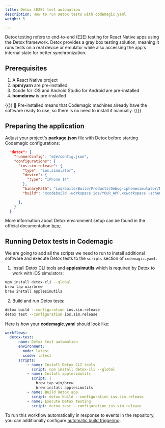 ```yaml
---
title: Detox (E2E) test automation
description: How to run Detox tests with codemagic.yaml
weight: 5

---
```


Detox testing refers to end-to-end (E2E) testing for React Native apps using the Detox framework. Detox provides a gray box testing solution, meaning it runs tests on a real device or emulator while also accessing the app's internal state for better synchronization.


## Prerequisites

1. A React Native project
2. **npm/yarn** are pre-installed
3. Xcode for iOS and Android Studio for Android are pre-installed
4. **homebrew** is pre-installed

{{<notebox>}}
🔔 Pre-installed means that Codemagic machines already have the software ready to use, so there is no need to install it manually.
{{</notebox>}}

## Preparing the application

Adjust your project's **package.json** file with Detox before starting Codemagic configurations:

```json
  "detox": {
    "runnerConfig": "e2e/config.json",
    "configurations": {
      "ios.sim.release": {
        "type": "ios.simulator",
        "device": {
          "type": "iPhone 14"
        },
        "binaryPath": "ios/build/Build/Products/Debug-iphonesimulator/MyReactNativeApp.app",
        "build": "xcodebuild -workspace ios/YOUR_APP.xcworkspace -scheme YOUR_APP -configuration Debug -sdk iphonesimulator -derivedDataPath ios/build"

      },
    }
  }
```

More information about Detox environment setup can be found in the official documentation [here](https://wix.github.io/Detox/docs/introduction/environment-setup).

## Running Detox tests in Codemagic

We are going to add all the scripts we need to run to install additional software and execute Detox tests to the `scripts` section of `codemagic.yaml`.


1. Install Detox CLI tools and **applesimutils** which is required by Detox to work with iOS simulators:
   
```bash
npm install detox-cli --global
brew tap wix/brew
brew install applesimutils
```

2. Build and run Detox tests:
   
```bash
detox build --configuration ios.sim.release
detox test --configuration ios.sim.release
```
 
Here is how your **codemagic.yaml** should look like:

```yaml
workflows:
  detox-test:
      name: Detox test automation
      environment:
        node: latest
        xcode: latest
      scripts:
          - name: Install Detox CLI tools
            script: npm install detox-cli --global
          - name: Install applesimutils
            script: |
              brew tap wix/brew
              brew install applesimutils
          - name: Build Detox app
            script: detox build --configuration ios.sim.release
          - name: Execute Detox testing
            script: detox test --configuration ios.sim.release
```

To run this workflow automatically in response to events in the repository, you can additionally configure [automatic build triggering](https://docs.codemagic.io/yaml-running-builds/starting-builds-automatically/).
